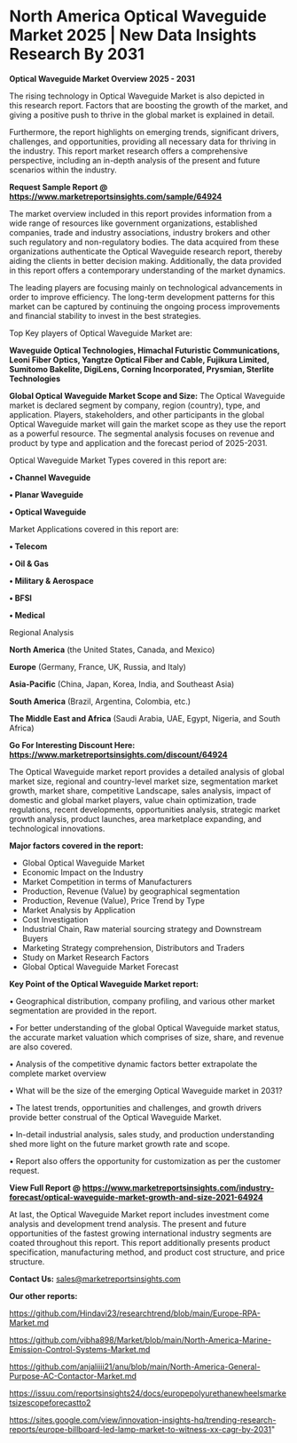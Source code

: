# North America Optical Waveguide Market 2025 | New Data Insights Research By 2031

<Strong> Optical Waveguide Market Overview 2025 - 2031</strong>

The rising technology in Optical Waveguide Market is also depicted in this research report. Factors that are boosting the growth of the market, and giving a positive push to thrive in the global market is explained in detail.

Furthermore, the report highlights on emerging trends, significant drivers, challenges, and opportunities, providing all necessary data for thriving in the industry. This report market research offers a comprehensive perspective, including an in-depth analysis of the present and future scenarios within the industry.

<strong>Request Sample Report @ <a href=https://www.marketreportsinsights.com/sample/64924>https://www.marketreportsinsights.com/sample/64924</a></strong>

The market overview included in this report provides information from a wide range of resources like government organizations, established companies, trade and industry associations, industry brokers and other such regulatory and non-regulatory bodies. The data acquired from these organizations authenticate the Optical Waveguide research report, thereby aiding the clients in better decision making. Additionally, the data provided in this report offers a contemporary understanding of the market dynamics.

The leading players are focusing mainly on technological advancements in order to improve efficiency. The long-term development patterns for this market can be captured by continuing the ongoing process improvements and financial stability to invest in the best strategies.

Top Key players of Optical Waveguide Market are:

<strong>Waveguide Optical Technologies, Himachal Futuristic Communications, Leoni Fiber Optics, Yangtze Optical Fiber and Cable, Fujikura Limited, Sumitomo Bakelite, DigiLens, Corning Incorporated, Prysmian, Sterlite Technologies</strong>

<strong><b>Global Optical Waveguide Market Scope and Size:</b></strong>
The Optical Waveguide market is declared segment by company, region (country), type, and application. Players, stakeholders, and other participants in the global Optical Waveguide market will gain the market scope as they use the report as a powerful resource. The segmental analysis focuses on revenue and product by type and application and the forecast period of 2025-2031.

Optical Waveguide Market Types covered in this report are:

<strong>• Channel Waveguide

• Planar Waveguide

• Optical Waveguide</strong>

Market Applications covered in this report are:

<strong>• Telecom

• Oil & Gas

• Military & Aerospace

• BFSI

• Medical</strong> 

Regional Analysis

<strong>North America</strong> (the United States, Canada, and Mexico)

<strong>Europe</strong> (Germany, France, UK, Russia, and Italy)

<strong>Asia-Pacific</strong> (China, Japan, Korea, India, and Southeast Asia)

<strong>South America</strong> (Brazil, Argentina, Colombia, etc.)

<strong>The Middle East and Africa</strong> (Saudi Arabia, UAE, Egypt, Nigeria, and South Africa)

<strong>Go For Interesting Discount Here: <a href=https://www.marketreportsinsights.com/discount/64924>https://www.marketreportsinsights.com/discount/64924</a></strong>

The Optical Waveguide market report provides a detailed analysis of global market size, regional and country-level market size, segmentation market growth, market share, competitive Landscape, sales analysis, impact of domestic and global market players, value chain optimization, trade regulations, recent developments, opportunities analysis, strategic market growth analysis, product launches, area marketplace expanding, and technological innovations.

<strong><b>Major factors covered in the report:</b></strong>
<ul>
  <li>Global Optical Waveguide Market </li>
  <li>Economic Impact on the Industry</li>
  <li>Market Competition in terms of Manufacturers</li>
  <li>Production, Revenue (Value) by geographical segmentation</li>
  <li>Production, Revenue (Value), Price Trend by Type</li>
  <li>Market Analysis by Application</li>
  <li>Cost Investigation</li>
  <li>Industrial Chain, Raw material sourcing strategy and Downstream Buyers</li>
  <li>Marketing Strategy comprehension, Distributors and Traders</li>
  <li>Study on Market Research Factors</li>
  <li>Global Optical Waveguide Market Forecast</li>
</ul>

<strong><b>Key Point of the Optical Waveguide Market report:</b></strong>

• Geographical distribution, company profiling, and various other market segmentation are provided in the report.

• For better understanding of the global Optical Waveguide market status, the accurate market valuation which comprises of size, share, and revenue are also covered.

• Analysis of the competitive dynamic factors better extrapolate the complete market overview

• What will be the size of the emerging Optical Waveguide market in 2031?

• The latest trends, opportunities and challenges, and growth drivers provide better construal of the Optical Waveguide Market.

• In-detail industrial analysis, sales study, and production understanding shed more light on the future market growth rate and scope.

• Report also offers the opportunity for customization as per the customer request.

<strong><b>View Full Report @ <a href=https://www.marketreportsinsights.com/industry-forecast/optical-waveguide-market-growth-and-size-2021-64924>https://www.marketreportsinsights.com/industry-forecast/optical-waveguide-market-growth-and-size-2021-64924</a></b></strong>


At last, the Optical Waveguide Market report includes investment come analysis and development trend analysis. The present and future opportunities of the fastest growing international industry segments are coated throughout this report. This report additionally presents product specification, manufacturing method, and product cost structure, and price structure.

<strong>Contact Us:</strong>
sales@marketreportsinsights.com

<strong>Our other reports:</strong>

<a href=https://github.com/Hindavi23/researchtrend/blob/main/Europe-RPA-Market.md>https://github.com/Hindavi23/researchtrend/blob/main/Europe-RPA-Market.md</a>

<a href=https://github.com/vibha898/Market/blob/main/North-America-Marine-Emission-Control-Systems-Market.md>https://github.com/vibha898/Market/blob/main/North-America-Marine-Emission-Control-Systems-Market.md</a>

<a href=https://github.com/anjaliiii21/anu/blob/main/North-America-General-Purpose-AC-Contactor-Market.md>https://github.com/anjaliiii21/anu/blob/main/North-America-General-Purpose-AC-Contactor-Market.md</a>

<a href=https://issuu.com/reportsinsights24/docs/europepolyurethanewheelsmarketsizescopeforecastto2>https://issuu.com/reportsinsights24/docs/europepolyurethanewheelsmarketsizescopeforecastto2</a>

<a href=https://sites.google.com/view/innovation-insights-hq/trending-research-reports/europe-billboard-led-lamp-market-to-witness-xx-cagr-by-2031>https://sites.google.com/view/innovation-insights-hq/trending-research-reports/europe-billboard-led-lamp-market-to-witness-xx-cagr-by-2031</a>"

